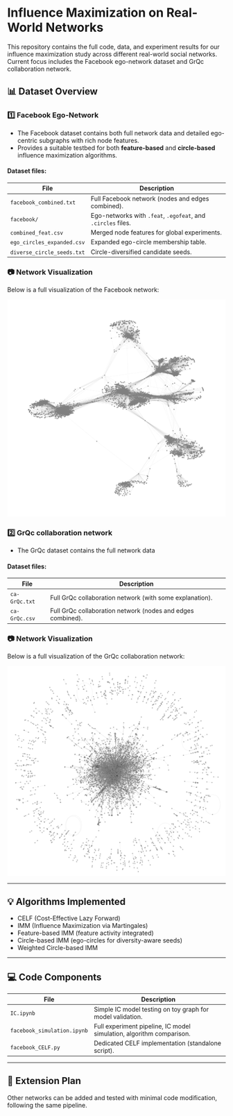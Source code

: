 # Influence Maximization on Real-World Networks

This repository contains the full code, data, and experiment results for our influence maximization study across different real-world social networks. Current focus includes the Facebook ego-network dataset and GrQc collaboration network.

## 📊 Dataset Overview

### 1️⃣ Facebook Ego-Network

* The Facebook dataset contains both full network data and detailed ego-centric subgraphs with rich node features.
* Provides a suitable testbed for both **feature-based** and **circle-based** influence maximization algorithms.

#### Dataset files:

| File                       | Description                                                  |
| -------------------------- | ------------------------------------------------------------ |
| `facebook_combined.txt`    | Full Facebook network (nodes and edges combined).            |
| `facebook/`                | Ego-networks with `.feat`, `.egofeat`, and `.circles` files. |
| `combined_feat.csv`        | Merged node features for global experiments.                 |
| `ego_circles_expanded.csv` | Expanded ego-circle membership table.                        |
| `diverse_circle_seeds.txt` | Circle-diversified candidate seeds.                          |

### 📷 Network Visualization

Below is a full visualization of the Facebook network:

<img src="facebook_network/facebook_network.png" width="600"/>

### :two: GrQc collaboration network

* The GrQc dataset contains the full network data

#### Dataset files:

| File                       | Description                                                  |
| -------------------------- | ------------------------------------------------------------ |
| `ca-GrQc.txt`              | Full GrQc collaboration network (with some explanation).     |
| `ca-GrQc.csv`              | Full GrQc collaboration network (nodes and edges combined).  |

### 📷 Network Visualization

Below is a full visualization of the GrQc collaboration network:

<img src="collaboration_network/collaboration_network.png" width="600"/>

---

## 💡 Algorithms Implemented

* CELF (Cost-Effective Lazy Forward)
* IMM (Influence Maximization via Martingales)
* Feature-based IMM (feature activity integrated)
* Circle-based IMM (ego-circles for diversity-aware seeds)
* Weighted Circle-based IMM
---

## 💻 Code Components

| File                        | Description                                                          |
| --------------------------- | -------------------------------------------------------------------- |
| `IC.ipynb`                  | Simple IC model testing on toy graph for model validation.           |
| `facebook_simulation.ipynb` | Full experiment pipeline, IC model simulation, algorithm comparison. |
| `facebook_CELF.py`          | Dedicated CELF implementation (standalone script).                   |

---

## 📌 Extension Plan

Other networks can be added and tested with minimal code modification, following the same pipeline.
